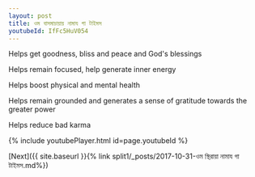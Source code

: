 ```yaml
---
layout: post
title: ওম বাসমাচায়ায় নামায গা টাইমস
youtubeId: IfFc5HuV054
---
```

 
 
Helps get goodness, bliss and peace and God's blessings
 
Helps remain focused, help generate inner energy 
 
Helps boost physical and mental health 
 
Helps remain grounded and generates a sense of gratitude towards the greater power 
 
Helps reduce bad karma
 
 
 
 


{% include youtubePlayer.html id=page.youtubeId %}
 
[Next]({{ site.baseurl }}{% link  split1/_posts/2017-10-31-ওম স্থিরায়া নামায গা টাইমস.md%})
 
